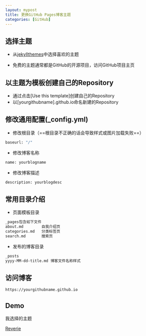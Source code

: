 ```yaml
---
layout: mypost
title: 更换GitHub Pages博客主题
categories: [GitHub]
---
```


## 选择主题

+ 从[jekyllthemes](https://jekyllthemes.io/github-pages-themes)中选择喜欢的主题

+ 免费的主题通常都是GitHub的开源项目，访问GitHub项目主页

## 以主题为模板创建自己的Repository

+ 通过点击[Use this template]创建自己的Repository
+ 以[yourgithubname].github.io命名新建的Repository

## 修改通用配置(_config.yml)

+ 修改根目录（==根目录不正确的话会导致样式或图片加载失败==）

```bash
baseurl: "/"
```

+ 修改博客名称

```bash
name: yourblogname
```

+ 修改博客描述

```bash
description: yourblogdesc
```

## 常用目录介绍

+ 页面模板目录

```bash
_pages包含如下文件
about.md        自我介绍页
categories.md   分类标签页
search.md       搜索页
```

+ 发布的博客目录

```bash
_posts
yyyy-MM-dd-title.md 博客文件名称样式
```

## 访问博客

```bash
https://yourgithubname.github.io
```

## Demo

我选择的主题

[Reverie](https://jekyllthemes.io/theme/reverie)

